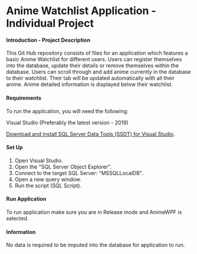 # Anime Watchlist Application - Individual Project

#### Introduction - Project Description

This Git Hub repository consists of files for an application which features a basic Anime Watchlist for different users.
Users can register themselves into the database, update their details or remove themselves within the database.
Users can scroll through and add anime currently in the database to their watchlist. Their tab will be updated automatically with all their anime.
Anime detailed information is displayed below their watchlist.

#### Requirements

To run the application, you will need  the following:

Visual Studio (Preferably the latest version - 2019)

[Download and install SQL Server Data Tools (SSDT) for Visual Studio](https://docs.microsoft.com/sql/ssdt/download-sql-server-data-tools-ssdt?view=sql-server-2017).

#### Set Up

1. Open Visual Studio.
2. Open the "SQL Server Object Explorer".
3. Connect to the target SQL Server: "MSSQLLocalDB".
4. Open a new query window.
5. Run the script (SQL Script).

#### Run Application

To run application make sure you are in Release mode and AnimeWPF is selected.

#### Information

No data is required to be imputed into the database for application to run.